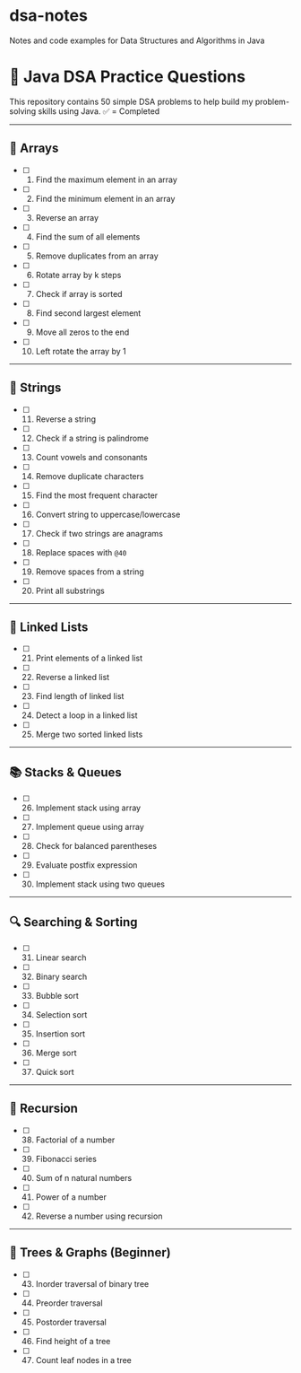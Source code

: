 # dsa-notes
Notes and code examples for Data Structures and Algorithms in Java

# 📘 Java DSA Practice Questions

This repository contains 50 simple DSA problems to help build my problem-solving skills using Java. ✅ = Completed

---

## 🧮 Arrays
- [ ] 1. Find the maximum element in an array
- [ ] 2. Find the minimum element in an array
- [ ] 3. Reverse an array
- [ ] 4. Find the sum of all elements
- [ ] 5. Remove duplicates from an array
- [ ] 6. Rotate array by k steps
- [ ] 7. Check if array is sorted
- [ ] 8. Find second largest element
- [ ] 9. Move all zeros to the end
- [ ] 10. Left rotate the array by 1

---

## 📄 Strings
- [ ] 11. Reverse a string
- [ ] 12. Check if a string is palindrome
- [ ] 13. Count vowels and consonants
- [ ] 14. Remove duplicate characters
- [ ] 15. Find the most frequent character
- [ ] 16. Convert string to uppercase/lowercase
- [ ] 17. Check if two strings are anagrams
- [ ] 18. Replace spaces with `@40`
- [ ] 19. Remove spaces from a string
- [ ] 20. Print all substrings

---

## 🔗 Linked Lists
- [ ] 21. Print elements of a linked list
- [ ] 22. Reverse a linked list
- [ ] 23. Find length of linked list
- [ ] 24. Detect a loop in a linked list
- [ ] 25. Merge two sorted linked lists

---

## 📚 Stacks & Queues
- [ ] 26. Implement stack using array
- [ ] 27. Implement queue using array
- [ ] 28. Check for balanced parentheses
- [ ] 29. Evaluate postfix expression
- [ ] 30. Implement stack using two queues

---

## 🔍 Searching & Sorting
- [ ] 31. Linear search
- [ ] 32. Binary search
- [ ] 33. Bubble sort
- [ ] 34. Selection sort
- [ ] 35. Insertion sort
- [ ] 36. Merge sort
- [ ] 37. Quick sort

---

## 🔄 Recursion
- [ ] 38. Factorial of a number
- [ ] 39. Fibonacci series
- [ ] 40. Sum of n natural numbers
- [ ] 41. Power of a number
- [ ] 42. Reverse a number using recursion

---

## 🌳 Trees & Graphs (Beginner)
- [ ] 43. Inorder traversal of binary tree
- [ ] 44. Preorder traversal
- [ ] 45. Postorder traversal
- [ ] 46. Find height of a tree
- [ ] 47. Count leaf nodes in a tree
